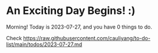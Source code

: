 # An Exciting Day Begins! :)

Morning! Today is 2023-07-27, and you have 0 things to do.

Check https://raw.githubusercontent.com/cauliyang/to-do-list/main/todos/2023-07-27.md